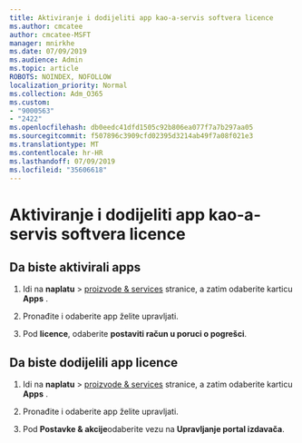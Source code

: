 ```yaml
---
title: Aktiviranje i dodijeliti app kao-a-servis softvera licence
ms.author: cmcatee
author: cmcatee-MSFT
manager: mnirkhe
ms.date: 07/09/2019
ms.audience: Admin
ms.topic: article
ROBOTS: NOINDEX, NOFOLLOW
localization_priority: Normal
ms.collection: Adm_O365
ms.custom:
- "9000563"
- "2422"
ms.openlocfilehash: db0eedc41dfd1505c92b806ea077f7a7b297aa05
ms.sourcegitcommit: f507896c3909cfd02395d3214ab49f7a08f021e3
ms.translationtype: MT
ms.contentlocale: hr-HR
ms.lasthandoff: 07/09/2019
ms.locfileid: "35606618"
---
```

# <a name="activate-and-assign-software-as-a-service-app-licenses"></a>Aktiviranje i dodijeliti app kao-a-servis softvera licence 

## <a name="to-activate-apps"></a>Da biste aktivirali apps

1. Idi na **naplatu** > [proizvode & services](https://go.microsoft.com/fwlink/p/?linkid=842054) stranice, a zatim odaberite karticu **Apps** .

2. Pronađite i odaberite app želite upravljati.

3. Pod **licence**, odaberite **postaviti račun u poruci o pogrešci**.  

## <a name="to-assign-app-licenses"></a>Da biste dodijelili app licence

1. Idi na **naplatu** > [proizvode & services](https://go.microsoft.com/fwlink/p/?linkid=842054) stranice, a zatim odaberite karticu **Apps** .

2. Pronađite i odaberite app želite upravljati.  

3. Pod **Postavke & akcije**odaberite vezu na **Upravljanje portal izdavača**.